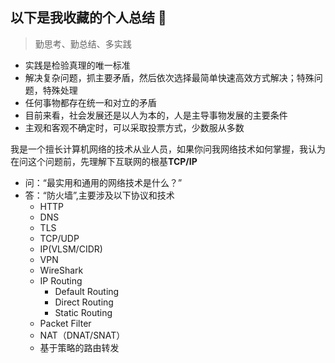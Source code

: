 ## 以下是我收藏的个人总结  👋

 > 勤思考、勤总结、多实践

- 实践是检验真理的唯一标准
- 解决复杂问题，抓主要矛盾，然后依次选择最简单快速高效方式解决；特殊问题，特殊处理
- 任何事物都存在统一和对立的矛盾
- 目前来看，社会发展还是以人为本的，人是主导事物发展的主要条件
- 主观和客观不确定时，可以采取投票方式，少数服从多数

我是一个擅长计算机网络的技术从业人员，如果你问我网络技术如何掌握，我认为在问这个问题前，先理解下互联网的根基**TCP/IP**
- 问：“最实用和通用的网络技术是什么？”
- 答：“防火墙”,主要涉及以下协议和技术
  - HTTP
  - DNS
  - TLS
  - TCP/UDP
  - IP(VLSM/CIDR)
  - VPN
  - WireShark
  - IP Routing
    - Default Routing
    - Direct Routing
    - Static Routing
  - Packet Filter
  - NAT（DNAT/SNAT）
  - 基于策略的路由转发


